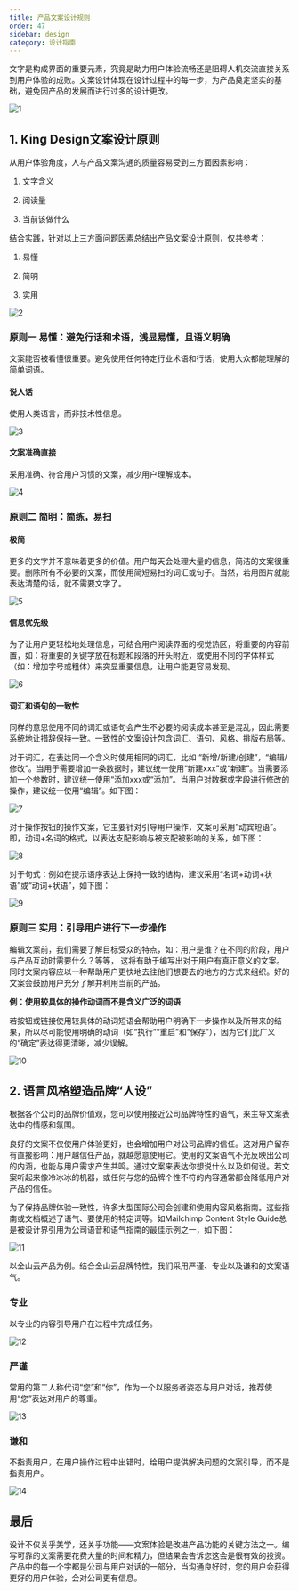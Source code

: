 ```yaml
---
title: 产品⽂案设计规则
order: 47
sidebar: design
category: 设计指南
---
```





⽂字是构成界⾯的重要元素，究竟是助⼒⽤户体验流畅还是阻碍⼈机交流直接关系到⽤户体验的成败。⽂案设计体现在设计过程中的每⼀步，为产品奠定坚实的基础，避免因产品的发展⽽进⾏过多的设计更改。



![1](/imgs/design/guide/7-1.jpg)



## 1. King Design⽂案设计原则

从⽤户体验⻆度，⼈与产品⽂案沟通的质量容易受到三⽅⾯因素影响：

1. ⽂字含义

2. 阅读量

3. 当前该做什么

结合实践，针对以上三⽅⾯问题因素总结出产品⽂案设计原则，仅共参考：

1. 易懂

2. 简明

3. 实⽤



![2](/imgs/design/guide/7-2.jpg)



### 原则⼀ 易懂：避免⾏话和术语，浅显易懂，且语义明确

⽂案能否被看懂很重要。避免使⽤任何特定⾏业术语和⾏话，使⽤⼤众都能理解的简单词语。



#### 说⼈话

使⽤⼈类语⾔，⽽⾮技术性信息。

![3](/imgs/design/guide/7-3.jpg)



#### ⽂案准确直接

采⽤准确、符合⽤户习惯的⽂案，减少⽤户理解成本。

![4](/imgs/design/guide/7-4.jpg)



### 原则⼆ 简明：简练，易扫

#### 极简

更多的⽂字并不意味着更多的价值。⽤户每天会处理⼤量的信息，简洁的⽂案很重要。删除所有不必要的⽂案，⽽使⽤简短易扫的词汇或句⼦。当然，若⽤图⽚就能表达清楚的话，就不需要⽂字了。

![5](/imgs/design/guide/7-5.jpg)



#### 信息优先级

为了让⽤户更轻松地处理信息，可结合⽤户阅读界⾯的视觉热区，将重要的内容前置，如：将重要的关键字放在标题和段落的开头附近，或使⽤不同的字体样式（如：增加字号或粗体）来突显重要信息，让⽤户能更容易发现。

![6](/imgs/design/guide/7-6.jpg)



#### 词汇和语句的⼀致性

同样的意思使⽤不同的词汇或语句会产⽣不必要的阅读成本甚⾄是混乱，因此需要系统地让措辞保持⼀致。⼀致性的⽂案设计包含词汇、语句、⻛格、排版布局等。



对于词汇，在表达同⼀个含义时使⽤相同的词汇，⽐如 “新增/新建/创建”，“编辑/修改”。当⽤于需要增加⼀条数据时，建议统⼀使⽤“新建xxx”或“新建”。当需要添加⼀个参数时，建议统⼀使⽤“添加xxx或“添加”。当⽤户对数据或字段进⾏修改的操作，建议统⼀使⽤“编辑”。如下图：

![7](/imgs/design/guide/7-7.jpg)



对于操作按钮的操作⽂案，它主要针对引导⽤户操作，⽂案可采⽤“动宾短语”。即，动词+名词的格式，以表达⽀配影响与被⽀配被影响的关系，如下图：

![8](/imgs/design/guide/7-8.jpg)



对于句式：例如在提示语序表达上保持⼀致的结构，建议采⽤“名词+动词+状语”或“动词+状语”，如下图：

![9](/imgs/design/guide/7-9.jpg)



### 原则三 实⽤：引导⽤户进⾏下⼀步操作

编辑⽂案前，我们需要了解⽬标受众的特点，如：⽤户是谁？在不同的阶段，⽤户与产品互动时需要什么？等等， 这将有助于编写出对于⽤户有真正意义的⽂案。同时⽂案内容应以⼀种帮助⽤户更快地去往他们想要去的地⽅的⽅式来组织。好的⽂案会⿎励⽤户充分了解并利⽤当前的产品。



**例：使⽤较具体的操作动词⽽不是含义⼴泛的词语**

若按钮或链接使⽤较具体的动词短语会帮助⽤户明确下⼀步操作以及所带来的结果，所以尽可能使⽤明确的动词（如“执⾏”“重启”和“保存”），因为它们⽐⼴义的“确定”表达得更清晰，减少误解。

![10](/imgs/design/guide/7-10.jpg)



## 2. 语⾔⻛格塑造品牌“⼈设”

根据各个公司的品牌价值观，您可以使⽤接近公司品牌特性的语⽓，来主导⽂案表达中的情感和氛围。



良好的⽂案不仅使⽤户体验更好，也会增加⽤户对公司品牌的信任。这对⽤户留存有直接影响：⽤户越信任产品，就越愿意使⽤它。使⽤的⽂案语⽓不光反映出公司的内涵，也能与⽤户需求产⽣共鸣。通过⽂案来表达你想说什么以及如何说。若⽂案听起来像冷冰冰的机器，或任何与您的品牌个性不符的内容通常都会降低⽤户对产品的信任。



为了保持品牌体验⼀致性，许多⼤型国际公司会创建和使⽤内容⻛格指南。这些指南或⽂档概述了语⽓、要使⽤的特定词等。如Mailchimp Content Style Guide总是被设计界引⽤为公司语⾳和语⽓指南的最佳示例之⼀，如下图：

![11](/imgs/design/guide/7-11.jpg)



以⾦⼭云产品为例。结合⾦⼭云品牌特性，我们采⽤严谨、专业以及谦和的⽂案语⽓。

### 专业

以专业的内容引导⽤户在过程中完成任务。

![12](/imgs/design/guide/7-12.jpg)



### 严谨

常⽤的第⼆⼈称代词“您”和“你”，作为⼀个以服务者姿态与⽤户对话，推荐使⽤“您”表达对⽤户的尊重。

![13](/imgs/design/guide/7-13.jpg)



### 谦和

不指责⽤户，在⽤户操作过程中出错时，给⽤户提供解决问题的⽂案引导，⽽不是指责⽤户。

![14](/imgs/design/guide/7-14.jpg)



## 最后

设计不仅关乎美学，还关乎功能——⽂案体验是改进产品功能的关键⽅法之⼀。编写可靠的⽂案需要花费⼤量的时间和精⼒，但结果会告诉您这会是很有效的投资。产品中的每⼀个字都是公司与⽤户对话的⼀部分，当沟通良好时，您的⽤户会获得更好的⽤户体验，会对公司更有信息。